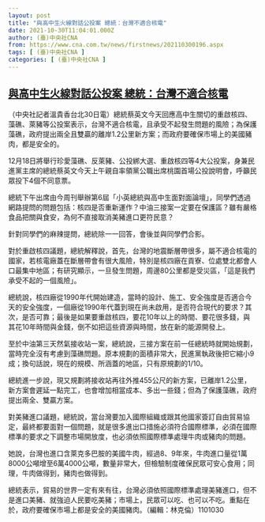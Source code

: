 ```yaml
---
layout: post
title: "與高中生火線對話公投案 總統：台灣不適合核電"
date: 2021-10-30T11:04:01.000Z
author: (臺)中央社CNA
from: https://www.cna.com.tw/news/firstnews/202110300196.aspx
tags: [ (臺)中央社CNA ]
categories: [ (臺)中央社CNA ]
---
```

<!--1635591841000-->
[與高中生火線對話公投案 總統：台灣不適合核電](https://www.cna.com.tw/news/firstnews/202110300196.aspx)
------

<div>
<div></div><div><p>（中央社記者溫貴香台北30日電）總統蔡英文今天回應高中生關切的重啟核四、藻礁、萊豬等公投案表示，台灣不適合核電，且承受不起發生問題的風險；為保護藻礁，政府提出兩全且雙贏的離岸1.2公里新方案；而政府要確保市場上的美國豬肉，都是安全的。</p><p>12月18日將舉行珍愛藻礁、反萊豬、公投綁大選、重啟核四等4大公投案，身兼民進黨主席的總統蔡英文今天上午親自率領黨公職出席桃園首場公投說明會，呼籲民眾投下4個不同意票。</p><p>總統下午出席由今周刊舉辦第6屆「小英總統與高中生面對面論壇」，同學們透過網路提問的問題包括：核四是否重新運作？中油三接案一定要在保護區？雖有嚴格食品把關與食安，為何不直接取消美豬進口更符民意？</p><p>針對同學們的麻辣提問，總統除一一回答，會後並與同學們合影。</p><p>對於重啟核四議題，總統解釋說，首先，台灣的地震斷層帶很多，屬不適合核電的國家，若核電廠蓋在斷層帶會有很大風險，特別是核四廠在貢寮、位處雙北都會人口最集中地區；有研究顯示，一旦發生問題，周邊80公里都是受災區，「這是我們承受不起的一個風險」。</p><p>總統說，核四廠從1990年代開始建造，當時的設計、施工、安全強度是否適合今天的安全強度，一個廠從1990年代蓋到現在尚未啟用，是否符合現代的要求？其次，是否可靠；最後是如果要重啟核四，要花10年以上的時間、要花很多錢，與其花10年時間與金錢，倒不如把這些資源與時間，放在新的能源開發上。</p><p>至於中油第三天然氣接收站一案，總統說，三接方案在前一任總統時就開始規劃，當時完全沒有考慮到藻礁問題。原本規劃的面積非常大，民進黨執政後把它縮小9成；換句話說，現在的規模、所涵蓋的地區，只有原規劃的1/10。</p><p>總統進一步說，現又規劃將接收站再往外推455公尺的新方案，已離岸1.2公里，新方案會遲延一點完工，也會增加相當成本、多出一些錢；但為了保護藻礁，政府提出兩全、雙贏方案。</p><p>對美豬進口議題，總統說，當台灣要加入國際組織或跟其他國家簽訂自由貿易協定，最終都要面對一個問題，就是很多進出口措施必須符合國際標準，必須在國際標準的要求之下調整市場開放度，也必須依照國際標準處理牛肉或豬肉的問題。</p><p>她說，台灣也進口含萊克多巴胺的美國牛肉，經過8、9年來，牛肉進口量從1萬8000公噸增至6萬4000公噸，數量非常大，但檢驗制度確保民眾可安心食用；同理，牛肉做得到，豬肉也做得到。</p><p>總統表示，貿易的世界一定有來有往，台灣必須依照國際標準處理美豬進口，但不是進口美豬、就強迫人民要吃美豬；市場上，民眾可以吃、也可以不吃。重點在於，政府要確保市場上都是安全的美國豬肉。（編輯：林克倫）1101030</p></div>
</div>
